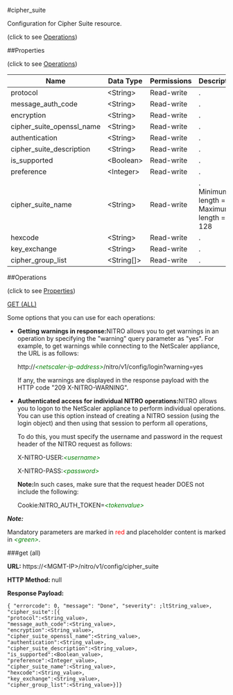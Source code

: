 #cipher_suite



Configuration for Cipher Suite resource.

<span>(click to see [Operations](#operations))</span>



##Properties 

<span>(click to see [Operations](#operations))</span>





<table><thead><tr><th>Name</th><th>Data Type</th><th>Permissions</th><th>Description</th></tr></thead><tbody><tr><td>protocol</td><td>&lt;String></td><td>Read-write</td><td>.</td></tr><tr><td>message_auth_code</td><td>&lt;String></td><td>Read-write</td><td>.</td></tr><tr><td>encryption</td><td>&lt;String></td><td>Read-write</td><td>.</td></tr><tr><td>cipher_suite_openssl_name</td><td>&lt;String></td><td>Read-write</td><td>.</td></tr><tr><td>authentication</td><td>&lt;String></td><td>Read-write</td><td>.</td></tr><tr><td>cipher_suite_description</td><td>&lt;String></td><td>Read-write</td><td>.</td></tr><tr><td>is_supported</td><td>&lt;Boolean></td><td>Read-write</td><td>.</td></tr><tr><td>preference</td><td>&lt;Integer></td><td>Read-write</td><td>.</td></tr><tr><td>cipher_suite_name</td><td>&lt;String></td><td>Read-write</td><td>.<br>Minimum length = 1<br>Maximum length = 128</td></tr><tr><td>hexcode</td><td>&lt;String></td><td>Read-write</td><td>.</td></tr><tr><td>key_exchange</td><td>&lt;String></td><td>Read-write</td><td>.</td></tr><tr><td>cipher_group_list</td><td>&lt;String[]></td><td>Read-write</td><td>.</td></tr></tbody></table>

##Operations 

<span>(click to see [Properties](#properties))</span>





[GET (ALL)](#get-all)





Some options that you can use for each operations:

<ul><li><p><b>Getting warnings in response:</b>NITRO allows you to get warnings in an operation by specifying the "warning" query parameter as "yes". For example, to get warnings while connecting to the NetScaler appliance, the URL is as follows:</p><p>http://<span style="color:green;font-style:italic;">&lt;netscaler-ip-address&gt;</span>/nitro/v1/config/login?warning=yes</p><p>If any, the warnings are displayed in the response payload with the HTTP code "209 X-NITRO-WARNING".</p></li><li><p><b>Authenticated access for individual NITRO operations:</b>NITRO allows you to logon to the NetScaler appliance to perform individual operations. You can use this option instead of creating a NITRO session (using the login object) and then using that session to perform all operations,</p><p>To do this, you must specify the username and password in the request header of the NITRO request as follows:</p><p>X-NITRO-USER:<span style="color:green;font-style:italic;">&lt;username&gt;</span></p><p>X-NITRO-PASS:<span style="color:green;font-style:italic;">&lt;password&gt;</span></p><p><b>Note:</b>In such cases, make sure that the request header DOES not include the following:</p><p>Cookie:NITRO_AUTH_TOKEN=<span style="color:green;font-style:italic;">&lt;tokenvalue&gt;</span></p></li></ul>







***Note:*** 

Mandatory parameters are marked in <span style="color:#FF0000;">red</span> and placeholder content is marked in <span style="color:green;font-style:italic">&lt;green&gt;</span>.



###get (all)







<b>URL: </b>https://&lt;MGMT-IP&gt;/nitro/v1/config/cipher_suite

<b>HTTP Method: </b>null

<b>Response Payload: </b>
```
{ "errorcode": 0, "message": "Done", "severity": ;ltString_value>, "cipher_suite":[{
"protocol":<String_value>,
"message_auth_code":<String_value>,
"encryption":<String_value>,
"cipher_suite_openssl_name":<String_value>,
"authentication":<String_value>,
"cipher_suite_description":<String_value>,
"is_supported":<Boolean_value>,
"preference":<Integer_value>,
"cipher_suite_name":<String_value>,
"hexcode":<String_value>,
"key_exchange":<String_value>,
"cipher_group_list":<String_value>}]}
```








